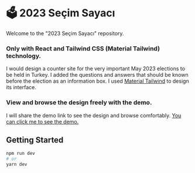<h1>🗳️ 2023 Seçim Sayacı</h1>
<p>Welcome to the "2023 Seçim Sayacı" repository.</p>

<h3>Only with React and Tailwind CSS (Material Tailwind) technology.</h3>
<p>I would design a counter site for the very important May 2023 elections to be held in Turkey. I added the questions and answers that should be known before the election as an information box.
 I used <a href="https://www.material-tailwind.com/" target="_blank">Material Tailwind</a> to design its interface.</p>

<h3>View and browse the design freely with the demo.</h3>
<p>I will share the demo link to see the design and browse comfortably. <a href="https://2023-secim-sayaci.vercel.app/" target="_blank">You can click me to see the demo.</a>

## Getting Started

```bash
npm run dev
# or
yarn dev
```
